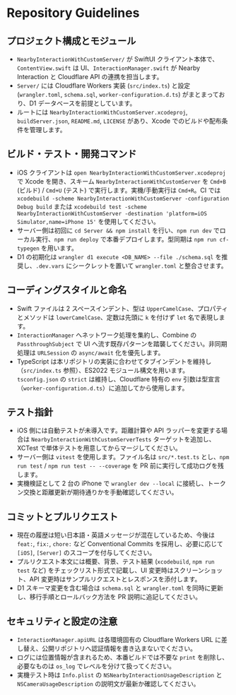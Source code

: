 # Repository Guidelines

## プロジェクト構成とモジュール
- `NearbyInteractionWithCustomServer/` が SwiftUI クライアント本体で、`ContentView.swift` は UI、`InteractionManager.swift` が Nearby Interaction と Cloudflare API の連携を担当します。
- `Server/` には Cloudflare Workers 実装 (`src/index.ts`) と設定 (`wrangler.toml`, `schema.sql`, `worker-configuration.d.ts`) がまとまっており、D1 データベースを前提としています。
- ルートには `NearbyInteractionWithCustomServer.xcodeproj`, `buildServer.json`, `README.md`, `LICENSE` があり、Xcode でのビルドや配布条件を管理します。

## ビルド・テスト・開発コマンド
- iOS クライアントは `open NearbyInteractionWithCustomServer.xcodeproj` で Xcode を開き、スキーム `NearbyInteractionWithCustomServer` を `Cmd+B` (ビルド) / `Cmd+U` (テスト) で実行します。実機/手動実行は `Cmd+R`。CI では `xcodebuild -scheme NearbyInteractionWithCustomServer -configuration Debug build` または `xcodebuild test -scheme NearbyInteractionWithCustomServer -destination 'platform=iOS Simulator,name=iPhone 15'` を使用してください。
- サーバー側は初回に `cd Server && npm install` を行い、`npm run dev` でローカル実行、`npm run deploy` で本番デプロイします。型同期は `npm run cf-typegen` を用います。
- D1 の初期化は `wrangler d1 execute <DB_NAME> --file ./schema.sql` を推奨し、`.dev.vars` にシークレットを置いて `wrangler.toml` と整合させます。

## コーディングスタイルと命名
- Swift ファイルは 2 スペースインデント、型は `UpperCamelCase`、プロパティとメソッドは `lowerCamelCase`、定数は先頭に `k` を付けず `let` 名で表現します。
- `InteractionManager` へネットワーク処理を集約し、Combine の `PassthroughSubject` で UI へ流す既存パターンを踏襲してください。非同期処理は `URLSession` の `async/await` 化を優先します。
- TypeScript は本リポジトリの実装に合わせてタブインデントを維持し（`src/index.ts` 参照）、ES2022 モジュール構文を用います。`tsconfig.json` の `strict` は維持し、Cloudflare 特有の `env` 引数は型宣言（`worker-configuration.d.ts`）に追加してから使用します。

## テスト指針
- iOS 側には自動テストが未導入です。距離計算や API ラッパーを変更する場合は `NearbyInteractionWithCustomServerTests` ターゲットを追加し、XCTest で単体テストを用意してからマージしてください。
- サーバー側は `vitest` を使用します。ファイル名は `src/*.test.ts` とし、`npm run test` / `npm run test -- --coverage` を PR 前に実行して成功ログを残します。
- 実機検証として 2 台の iPhone で `wrangler dev --local` に接続し、トークン交換と距離更新が期待通りかを手動確認してください。

## コミットとプルリクエスト
- 現在の履歴は短い日本語・英語メッセージが混在しているため、今後は `feat:`, `fix:`, `chore:` など Conventional Commits を採用し、必要に応じて `[iOS]`, `[Server]` のスコープを付与してください。
- プルリクエスト本文には概要、背景、テスト結果 (`xcodebuild`, `npm run test` など) をチェックリスト形式で記載し、UI 変更時はスクリーンショット、API 変更時はサンプルリクエストとレスポンスを添付します。
- D1 スキーマ変更を含む場合は `schema.sql` と `wrangler.toml` を同時に更新し、移行手順とロールバック方法を PR 説明に追記してください。

## セキュリティと設定の注意
- `InteractionManager.apiURL` は各環境固有の Cloudflare Workers URL に差し替え、公開リポジトリへ認証情報を書き込まないでください。
- ログには位置情報が含まれるため、本番ビルドでは不要な `print` を削除し、必要なものは `os_log` でレベルを分けて扱ってください。
- 実機テスト時は `Info.plist` の `NSNearbyInteractionUsageDescription` と `NSCameraUsageDescription` の説明文が最新か確認してください。
